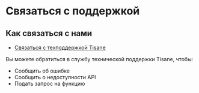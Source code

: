 ﻿# Связаться с поддержкой

## Как связаться с нами

* <a href="https://tisane.ai/contact-us/#support" target="_blank">Связаться с техподдержкой Tisane</a>

Вы можете обратиться в службу технической поддержки Tisane, чтобы: 

* Сообщить об ошибке
* Сообщить о недоступности API
* Подать запрос на функцию

